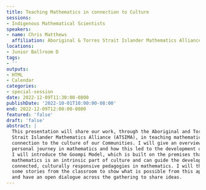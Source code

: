 ```yaml
---
title: Teaching Mathematics in connection to Culture
sessions:
- Indigenous Mathematical Scientists
speakers:
- name: Chris Matthews
  affiliation: Aboriginal & Torres Strait Islander Mathematics Alliance
locations:
- Junior Ballroom D
tags:
- ''
outputs:
- HTML
- Calendar
categories:
- special-session
date: 2022-12-09T11:30:00-0800
publishDate: '2022-10-01T10:00:00-08:00'
end: 2022-12-09T12:00:00-0800
featured: 'false'
draft: 'false'
abstract: |
  This presentation will share our work, through the Aboriginal and Torres
  Strait Islander Mathematics Alliance (ATSIMA), in teaching mathematics in
  connection to the culture of our Communities. I will give an overview of my
  personal journey in mathematics and how this led to the development of ATSIMA.
  I will introduce the Goompi Model, which is built on the premises that
  mathematics is an intrinsic part of culture and can guide the development of
  connected, culturally responsive pedagogies in mathematics. I will then share
  some stories from the classroom to show what is possible from this approach
  and have an open dialogue across the gathering to share ideas.
---
```

